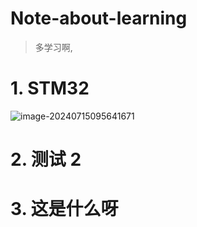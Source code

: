 # Note-about-learning

> 多学习啊,

# 1. STM32

![image-20240715095641671](https://gitee.com/wheremy/blog-image/raw/master/img/20240715095648.png)


# 2. 测试 2

# 3. 这是什么呀
